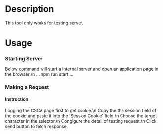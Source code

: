 # Description #
This tool only works for testing server.
# Usage #
### Starting Server ###
Below command will start a internal server and open an application page in the browser.\n
...
npm run start
...
### Making a Request ###
#### Instruction ####
Logging the CSCA page first to get cookie.\n
Copy the the session field of the cookie and paste it into the 'Session Cookie' field.\n
Choose the target character in the selector.\n
Congigure the detail of testing request.\n
Click send button to fetch response.
